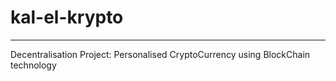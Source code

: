 # kal-el-krypto
-----------------------
Decentralisation Project: Personalised CryptoCurrency using BlockChain technology
